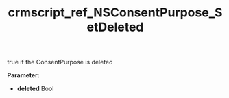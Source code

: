 ﻿---
title: crmscript_ref_NSConsentPurpose_SetDeleted
description: NSConsentPurpose.SetDeleted(Bool deleted)
intellisense: NSConsentPurpose.SetDeleted
keywords: NSConsentPurpose, GetDeleted
so.topic: reference
---

true if the ConsentPurpose is deleted

**Parameter:** 
 - **deleted** Bool

